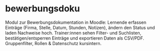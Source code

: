 # bewerbungsdoku
Modul zur Bewerbungsdokumentation in Moodle: Lernende erfassen Einträge (Firma, Stelle, Datum, Stunden, Notizen), ändern den Status und laden Nachweise hoch. Trainer:innen sehen Filter- und Suchlisten, bestätigen/entsperren Einträge und exportieren Daten als CSV/PDF. Gruppenfilter, Rollen &amp; Datenschutz kursintern.
